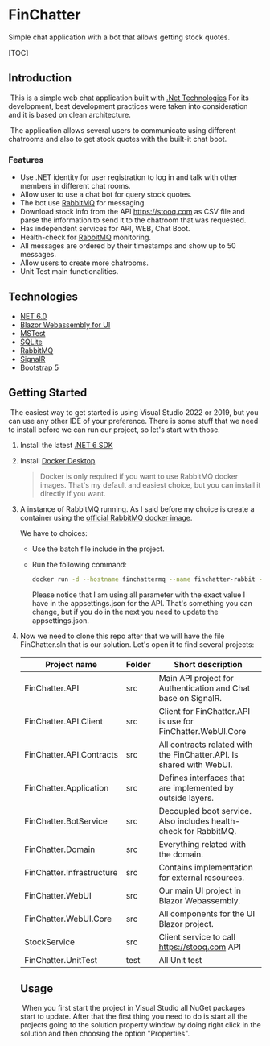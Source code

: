 # FinChatter
Simple chat application with a bot that allows getting stock quotes.



[TOC]

## Introduction

​	This is a simple web chat application built with [.Net Technologies](https://dotnet.microsoft.com/en-us/)  For its development, best development practices were taken into consideration and it is based on clean architecture.

​	The application allows several users to communicate using different chatrooms and also to get stock quotes with the built-it chat boot. 

### Features

- Use .NET identity for user registration to log in and talk with other members in different chat rooms.
- Allow user to use a chat bot for query stock quotes.
- The bot use [RabbitMQ](https://www.rabbitmq.com/) for messaging. 
- Download stock info from the API https://stooq.com as CSV file and parse the information to send it to the chatroom that was requested.
- Has independent services for API, WEB, Chat Boot.
- Health-check for [RabbitMQ](https://www.rabbitmq.com/) monitoring.
- All messages are ordered by their timestamps and show up to 50 messages.
- Allow users to create more chatrooms.
- Unit Test main functionalities.

## Technologies

- [NET 6.0](https://dotnet.microsoft.com/en-us/download/dotnet/6.0)
- [Blazor Webassembly for UI](https://dotnet.microsoft.com/en-us/apps/aspnet/web-apps/blazor)
- [MSTest ](https://docs.microsoft.com/en-us/dotnet/core/testing/unit-testing-with-mstest)
- [SQLite](https://www.sqlite.org/index.html)
- [RabbitMQ](https://www.rabbitmq.com/)
- [SignalR](https://dotnet.microsoft.com/en-us/apps/aspnet/signalr)
- [Bootstrap 5](https://getbootstrap.com/docs/5.0/getting-started/introduction/)

## Getting Started

​	The easiest way to get started is using Visual Studio 2022 or 2019, but you can use any other IDE of your preference. There is some stuff that we need to install before we can run our project, so let's start with those.

1. Install the latest [.NET 6 SDK](https://dotnet.microsoft.com/download/dotnet/6.0)

2. Install [Docker Desktop](https://www.docker.com/products/docker-desktop/)

   > Docker is only required if you want to use RabbitMQ docker images. That's my default and easiest choice, but you can install it directly if you want.

3. A instance of RabbitMQ running. As I said before my choice is create a container using the [official RabbitMQ docker image](https://hub.docker.com/_/rabbitmq).

   We have to choices:

   - Use the batch file include in the project.

   - Run the following command:

     ```bash
     docker run -d --hostname finchattermq --name finchatter-rabbit -p 5672:5672 -p 15672:15672 -e RABBITMQ_DEFAULT_USER=usr -e RABBITMQ_DEFAULT_PASS=Qwerty123$ rabbitmq:3-management 
     ```

     Please notice that I am using all parameter with the exact value I have in the appsettings.json for the API. That's something you can change, but if you do in the next you need to update the appsettings.json.

4. Now we need to clone this repo after that we will have the file FinChatter.sln that is our solution. Let's open it to find several projects:

   | Project name              | Folder | Short description                                            |
   | ------------------------- | ------ | ------------------------------------------------------------ |
   | FinChatter.API            | src    | Main API project for Authentication and Chat base on SignalR. |
   | FinChatter.API.Client     | src    | Client for FinChatter.API is use for FinChatter.WebUI.Core   |
   | FinChatter.API.Contracts  | src    | All contracts related with the FinChatter.API. Is shared with WebUI. |
   | FinChatter.Application    | src    | Defines interfaces that are implemented by outside layers.   |
   | FinChatter.BotService     | src    | Decoupled boot service. Also includes health-check for RabbitMQ. |
   | FinChatter.Domain         | src    | Everything related with the domain.                          |
   | FinChatter.Infrastructure | src    | Contains implementation for external resources.              |
   | FinChatter.WebUI          | src    | Our main UI project in Blazor Webassembly.                   |
   | FinChatter.WebUI.Core     | src    | All components for the UI Blazor project.                    |
   | StockService              | src    | Client service to call https://stooq.com API                 |
   | FinChatter.UnitTest       | test   | All Unit test                                                |

   ## Usage

   ​	When you first start the project in Visual Studio all NuGet packages start to update. After that the first thing you need to do is start all the projects going to the solution property window by doing right click in the solution and then choosing the option "Properties".